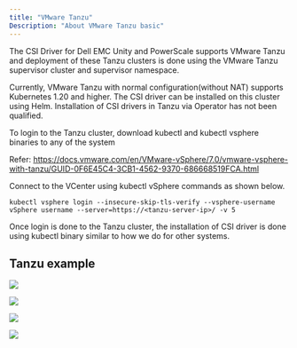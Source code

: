 ```yaml
---
title: "VMware Tanzu"
Description: "About VMware Tanzu basic" 
---
```

 
The CSI Driver for Dell EMC Unity and PowerScale supports VMware Tanzu and deployment of these Tanzu clusters is done using the VMware Tanzu supervisor cluster and supervisor namespace.

Currently, VMware Tanzu with normal configuration(without NAT) supports Kubernetes 1.20 and higher. 
The CSI driver can be installed on  this cluster using Helm. Installation of CSI drivers in Tanzu via Operator has not been qualified.

To login to the Tanzu cluster, download kubectl and kubectl vsphere binaries to any of the system
 
Refer: https://docs.vmware.com/en/VMware-vSphere/7.0/vmware-vsphere-with-tanzu/GUID-0F6E45C4-3CB1-4562-9370-686668519FCA.html 

Connect to the VCenter using kubectl vSphere commands as shown below.

    kubectl vsphere login --insecure-skip-tls-verify --vsphere-username vSphere username --server=https://<tanzu-server-ip>/ -v 5

Once login is done to the Tanzu cluster, the installation of CSI driver is done using kubectl binary similar to how we do for other systems.

## Tanzu example

![](../tanzu1.JPG)

![](../tanzu2.JPG)

![](../tanzu3.JPG)

![](../tanzu4.JPG)
